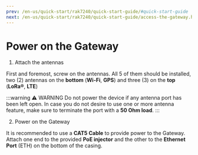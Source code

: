 ```yaml
---
prev: /en-us/quick-start/rak7240/quick-start-guide/#quick-start-guide
next: /en-us/quick-start/rak7240/quick-start-guide/access-the-gateway.html
---
```


# Power on the Gateway


1. Attach the antennas

First and foremost, screw on the antennas. All 5 of them should be installed, two (2) antennas on the **bottom** (**Wi-Fi**, **GPS**) and three (3) on the **top** (**LoRa®**, **LTE**)

:::warning ⚠️ WARNING 
Do not power the device if any antenna port has been left open. In case you do not desire to use one or more antenna feature, make sure to terminate the port with a **50 Ohm load**.
:::

2. Power on the Gateway 

It is recommended to use a **CAT5 Cable** to provide power to the Gateway. Attach one end to the provided **PoE injector** and the other to the **Ethernet Port** (ETH) on the bottom of the casing.


<rk-img
  src="/assets/images/quick-start-guide/rak7240/power-through-poe.jpg"
  width="100%"
  figure-number="1"
  caption="Powering the Gateway using PoE"
/>


